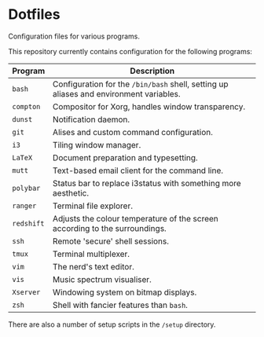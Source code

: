 # Dotfiles

Configuration files for various programs.

This repository currently contains configuration for the following programs:

| Program | Description |
| --- | --- |
| `bash` | Configuration for the `/bin/bash` shell, setting up aliases and environment variables. |
| `compton` | Compositor for Xorg, handles window transparency. |
| `dunst` | Notification daemon. |
| `git` | Alises and custom command configuration. |
| `i3` | Tiling window manager. |
| `LaTeX` | Document preparation and typesetting. |
| `mutt` | Text-based email client for the command line. |
| `polybar` | Status bar to replace i3status with something more aesthetic. |
| `ranger` | Terminal file explorer. |
| `redshift` | Adjusts the colour temperature of the screen according to the surroundings. |
| `ssh` | Remote 'secure' shell sessions. |
| `tmux` | Terminal multiplexer. |
| `vim` | The nerd's text editor. |
| `vis` | Music spectrum visualiser. |
| `Xserver` | Windowing system on bitmap displays. |
| `zsh` | Shell with fancier features than `bash`. |

There are also a number of setup scripts in the `/setup` directory.


